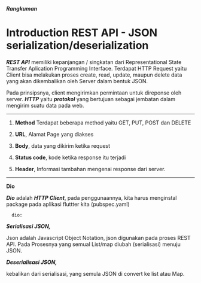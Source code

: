 
***Rangkuman*** 

 # **Introduction REST API - JSON serialization/deserialization**

***REST API*** memiliki kepanjangan / singkatan dari Representational State Transfer Aplication Programming Interface. Terdapat HTTP Request yaitu Client bisa melakukan proses create, read, update, maupun delete data yang akan dikembalikan oleh Server dalam bentuk JSON.

Pada prinsipsnya, client mengirimkan permintaan untuk direponse oleh server. 
***HTTP*** yaitu ***protokol*** yang bertujuan sebagai jembatan dalam mengirim suatu data pada web. 

***
1. **Method**
Terdapat beberapa method yaitu GET, PUT, POST dan DELETE

2. **URL**,
Alamat Page yang diakses

3. **Body**, data yang dikirim ketika request

4. **Status code**, kode ketika response itu terjadi

5. **Header**, Informasi tambahan mengenai response dari server.
***

**Dio**

***Dio*** adalah ***HTTP Client***, pada penggunaannya, kita harus menginstal package pada aplikasi fluttter kita (pubspec.yaml)

      dio: 

***Serialisasi JSON,***

Json adalah Javascript Object Notation, json digunakan pada proses REST API. Pada Prosesnya yang semual List/map diubah (serialisasi) menuju JSON.


***Deserialisasi JSON,***

kebalikan dari serialisasi, yang semula JSON di convert ke list atau Map.